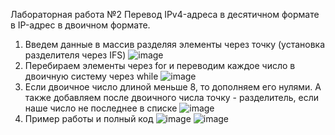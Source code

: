 Лабораторная работа №2
Перевод IPv4-адреса в десятичном формате в IP-адрес в двоичном формате.

1. Введем данные в массив разделяя элементы через точку (установка разделителя через IFS)
![image](https://github.com/user-attachments/assets/404b3868-a209-43e6-b16b-4a2970eaffab)
2. Перебираем элементы через for и переводим каждое число в двоичную систему через while
![image](https://github.com/user-attachments/assets/b11a1e02-0810-4086-a473-a2ee4a9619dc)
3. Если двоичное число длиной меньше 8, то дополняем его нулями.
   А также добавляем после двоичного числа точку - разделитель, если наше число не последнее в списке
![image](https://github.com/user-attachments/assets/a9f1ab04-2ef5-4bae-ab12-4b94c3a6b1f7)
4. Пример работы и полный код
![image](https://github.com/user-attachments/assets/adfcc50a-b8c0-4654-a9c5-ce0484990805)
![image](https://github.com/user-attachments/assets/fe9e4af6-9071-4b8d-9970-925f6ab4c49f)

